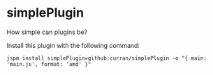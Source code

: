 # simplePlugin
How simple can plugins be?

Install this plugin with the following command:

```
jspm install simplePlugin=github:curran/simplePlugin -o "{ main: 'main.js', format: 'amd' }"
```
